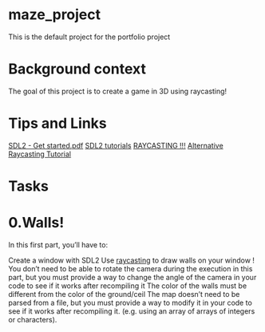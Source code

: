 # maze_project

This is the default project for the portfolio project

# Background context
The goal of this project is to create a game in 3D using raycasting!

# Tips and Links
[SDL2 - Get started.pdf](https://s3.amazonaws.com/alx-intranet.hbtn.io/uploads/misc/2021/1/9da3b82dc0bcfea07858b70956de47f0e2db2dad.pdf?X-Amz-Algorithm=AWS4-HMAC-SHA256&X-Amz-Credential=AKIARDDGGGOUSBVO6H7D%2F20240520%2Fus-east-1%2Fs3%2Faws4_request&X-Amz-Date=20240520T143113Z&X-Amz-Expires=86400&X-Amz-SignedHeaders=host&X-Amz-Signature=8512489f3009deb31d5e99a870ebe7376eaae605bb1e05ce22f108034349e746)
[SDL2 tutorials](https://lazyfoo.net/tutorials/SDL/index.php)
[RAYCASTING !!!](https://permadi.com/1996/05/ray-casting-tutorial-table-of-contents/)
[Alternative Raycasting Tutorial](https://lodev.org/cgtutor/raycasting.html)

# Tasks

# 0.Walls!
In this first part, you’ll have to:

Create a window with SDL2
Use [raycasting](https://permadi.com/1996/05/ray-casting-tutorial-table-of-contents/) to draw walls on your window !
You don’t need to be able to rotate the camera during the execution in this part, but you must provide a way to change the angle of the camera in your code to see if it works after recompiling it
The color of the walls must be different from the color of the ground/ceil
The map doesn’t need to be parsed from a file, but you must provide a way to modify it in your code to see if it works after recompiling it. (e.g. using an array of arrays of integers or characters).